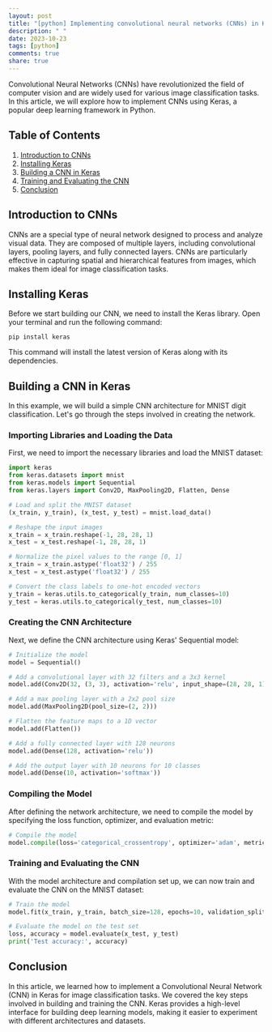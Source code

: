 ```yaml
---
layout: post
title: "[python] Implementing convolutional neural networks (CNNs) in Keras"
description: " "
date: 2023-10-23
tags: [python]
comments: true
share: true
---
```


Convolutional Neural Networks (CNNs) have revolutionized the field of computer vision and are widely used for various image classification tasks. In this article, we will explore how to implement CNNs using Keras, a popular deep learning framework in Python.

## Table of Contents
1. [Introduction to CNNs](#introduction-to-cnns)
2. [Installing Keras](#installing-keras)
3. [Building a CNN in Keras](#building-a-cnn-in-keras)
4. [Training and Evaluating the CNN](#training-and-evaluating-the-cnn)
5. [Conclusion](#conclusion)

## Introduction to CNNs
CNNs are a special type of neural network designed to process and analyze visual data. They are composed of multiple layers, including convolutional layers, pooling layers, and fully connected layers. CNNs are particularly effective in capturing spatial and hierarchical features from images, which makes them ideal for image classification tasks.

## Installing Keras
Before we start building our CNN, we need to install the Keras library. Open your terminal and run the following command:

```
pip install keras
```

This command will install the latest version of Keras along with its dependencies.

## Building a CNN in Keras
In this example, we will build a simple CNN architecture for MNIST digit classification. Let's go through the steps involved in creating the network.

### Importing Libraries and Loading the Data
First, we need to import the necessary libraries and load the MNIST dataset:

```python
import keras
from keras.datasets import mnist
from keras.models import Sequential
from keras.layers import Conv2D, MaxPooling2D, Flatten, Dense

# Load and split the MNIST dataset
(x_train, y_train), (x_test, y_test) = mnist.load_data()

# Reshape the input images
x_train = x_train.reshape(-1, 28, 28, 1)
x_test = x_test.reshape(-1, 28, 28, 1)

# Normalize the pixel values to the range [0, 1]
x_train = x_train.astype('float32') / 255
x_test = x_test.astype('float32') / 255

# Convert the class labels to one-hot encoded vectors
y_train = keras.utils.to_categorical(y_train, num_classes=10)
y_test = keras.utils.to_categorical(y_test, num_classes=10)
```

### Creating the CNN Architecture
Next, we define the CNN architecture using Keras' Sequential model:

```python
# Initialize the model
model = Sequential()

# Add a convolutional layer with 32 filters and a 3x3 kernel
model.add(Conv2D(32, (3, 3), activation='relu', input_shape=(28, 28, 1)))

# Add a max pooling layer with a 2x2 pool size
model.add(MaxPooling2D(pool_size=(2, 2)))

# Flatten the feature maps to a 1D vector
model.add(Flatten())

# Add a fully connected layer with 128 neurons
model.add(Dense(128, activation='relu'))

# Add the output layer with 10 neurons for 10 classes
model.add(Dense(10, activation='softmax'))
```

### Compiling the Model
After defining the network architecture, we need to compile the model by specifying the loss function, optimizer, and evaluation metric:

```python
# Compile the model
model.compile(loss='categorical_crossentropy', optimizer='adam', metrics=['accuracy'])
```

### Training and Evaluating the CNN
With the model architecture and compilation set up, we can now train and evaluate the CNN on the MNIST dataset:

```python
# Train the model
model.fit(x_train, y_train, batch_size=128, epochs=10, validation_split=0.2)

# Evaluate the model on the test set
loss, accuracy = model.evaluate(x_test, y_test)
print('Test accuracy:', accuracy)
```

## Conclusion
In this article, we learned how to implement a Convolutional Neural Network (CNN) in Keras for image classification tasks. We covered the key steps involved in building and training the CNN. Keras provides a high-level interface for building deep learning models, making it easier to experiment with different architectures and datasets.